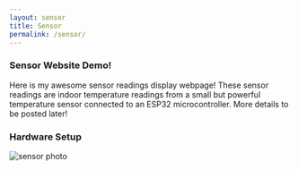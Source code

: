```yaml
---
layout: sensor
title: Sensor
permalink: /sensor/
---
```

### Sensor Website Demo!
Here is my awesome sensor readings display webpage! These sensor readings are indoor temperature readings from a 
small but powerful temperature sensor connected to an ESP32 microcontroller. More details to be posted later!
### Hardware Setup
![sensor photo]({{site.url}}/assets/sensor_setup.jpg)
